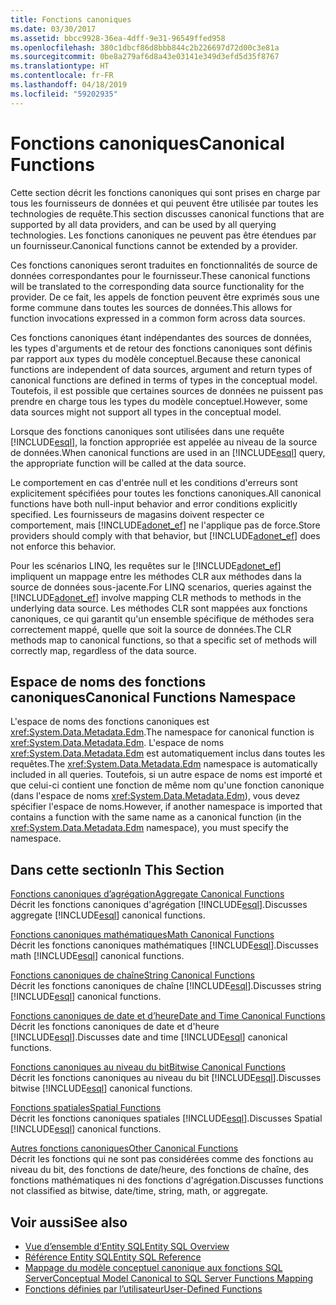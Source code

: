 ```yaml
---
title: Fonctions canoniques
ms.date: 03/30/2017
ms.assetid: bbcc9928-36ea-4dff-9e31-96549ffed958
ms.openlocfilehash: 380c1dbcf86d8bbb844c2b226697d72d00c3e81a
ms.sourcegitcommit: 0be8a279af6d8a43e03141e349d3efd5d35f8767
ms.translationtype: HT
ms.contentlocale: fr-FR
ms.lasthandoff: 04/18/2019
ms.locfileid: "59202935"
---
```

# <a name="canonical-functions"></a><span data-ttu-id="36260-102">Fonctions canoniques</span><span class="sxs-lookup"><span data-stu-id="36260-102">Canonical Functions</span></span>
<span data-ttu-id="36260-103">Cette section décrit les fonctions canoniques qui sont prises en charge par tous les fournisseurs de données et qui peuvent être utilisée par toutes les technologies de requête.</span><span class="sxs-lookup"><span data-stu-id="36260-103">This section discusses canonical functions that are supported by all data providers, and can be used by all querying technologies.</span></span> <span data-ttu-id="36260-104">Les fonctions canoniques ne peuvent pas être étendues par un fournisseur.</span><span class="sxs-lookup"><span data-stu-id="36260-104">Canonical functions cannot be extended by a provider.</span></span>  
  
 <span data-ttu-id="36260-105">Ces fonctions canoniques seront traduites en fonctionnalités de source de données correspondantes pour le fournisseur.</span><span class="sxs-lookup"><span data-stu-id="36260-105">These canonical functions will be translated to the corresponding data source functionality for the provider.</span></span> <span data-ttu-id="36260-106">De ce fait, les appels de fonction peuvent être exprimés sous une forme commune dans toutes les sources de données.</span><span class="sxs-lookup"><span data-stu-id="36260-106">This allows for function invocations expressed in a common form across data sources.</span></span>  
  
 <span data-ttu-id="36260-107">Ces fonctions canoniques étant indépendantes des sources de données, les types d'arguments et de retour des fonctions canoniques sont définis par rapport aux types du modèle conceptuel.</span><span class="sxs-lookup"><span data-stu-id="36260-107">Because these canonical functions are independent of data sources, argument and return types of canonical functions are defined in terms of types in the conceptual model.</span></span> <span data-ttu-id="36260-108">Toutefois, il est possible que certaines sources de données ne puissent pas prendre en charge tous les types du modèle conceptuel.</span><span class="sxs-lookup"><span data-stu-id="36260-108">However, some data sources might not support all types in the conceptual model.</span></span>  
  
 <span data-ttu-id="36260-109">Lorsque des fonctions canoniques sont utilisées dans une requête [!INCLUDE[esql](../../../../../../includes/esql-md.md)], la fonction appropriée est appelée au niveau de la source de données.</span><span class="sxs-lookup"><span data-stu-id="36260-109">When canonical functions are used in an [!INCLUDE[esql](../../../../../../includes/esql-md.md)] query, the appropriate function will be called at the data source.</span></span>  
  
 <span data-ttu-id="36260-110">Le comportement en cas d'entrée null et les conditions d'erreurs sont explicitement spécifiées pour toutes les fonctions canoniques.</span><span class="sxs-lookup"><span data-stu-id="36260-110">All canonical functions have both null-input behavior and error conditions explicitly specified.</span></span> <span data-ttu-id="36260-111">Les fournisseurs de magasins doivent respecter ce comportement, mais [!INCLUDE[adonet_ef](../../../../../../includes/adonet-ef-md.md)] ne l'applique pas de force.</span><span class="sxs-lookup"><span data-stu-id="36260-111">Store providers should comply with that behavior, but [!INCLUDE[adonet_ef](../../../../../../includes/adonet-ef-md.md)] does not enforce this behavior.</span></span>  
  
 <span data-ttu-id="36260-112">Pour les scénarios LINQ, les requêtes sur le [!INCLUDE[adonet_ef](../../../../../../includes/adonet-ef-md.md)] impliquent un mappage entre les méthodes CLR aux méthodes dans la source de données sous-jacente.</span><span class="sxs-lookup"><span data-stu-id="36260-112">For LINQ scenarios, queries against the [!INCLUDE[adonet_ef](../../../../../../includes/adonet-ef-md.md)] involve mapping CLR methods to methods in the underlying data source.</span></span> <span data-ttu-id="36260-113">Les méthodes CLR sont mappées aux fonctions canoniques, ce qui garantit qu'un ensemble spécifique de méthodes sera correctement mappé, quelle que soit la source de données.</span><span class="sxs-lookup"><span data-stu-id="36260-113">The CLR methods map to canonical functions, so that a specific set of methods will correctly map, regardless of the data source.</span></span>  
  
## <a name="canonical-functions-namespace"></a><span data-ttu-id="36260-114">Espace de noms des fonctions canoniques</span><span class="sxs-lookup"><span data-stu-id="36260-114">Canonical Functions Namespace</span></span>  
 <span data-ttu-id="36260-115">L'espace de noms des fonctions canoniques est <xref:System.Data.Metadata.Edm>.</span><span class="sxs-lookup"><span data-stu-id="36260-115">The namespace for canonical function is <xref:System.Data.Metadata.Edm>.</span></span> <span data-ttu-id="36260-116">L'espace de noms <xref:System.Data.Metadata.Edm> est automatiquement inclus dans toutes les requêtes.</span><span class="sxs-lookup"><span data-stu-id="36260-116">The <xref:System.Data.Metadata.Edm> namespace is automatically included in all queries.</span></span> <span data-ttu-id="36260-117">Toutefois, si un autre espace de noms est importé et que celui-ci contient une fonction de même nom qu'une fonction canonique (dans l'espace de noms <xref:System.Data.Metadata.Edm>), vous devez spécifier l'espace de noms.</span><span class="sxs-lookup"><span data-stu-id="36260-117">However, if another namespace is imported that contains a function with the same name as a canonical function (in the <xref:System.Data.Metadata.Edm> namespace), you must specify the namespace.</span></span>  
  
## <a name="in-this-section"></a><span data-ttu-id="36260-118">Dans cette section</span><span class="sxs-lookup"><span data-stu-id="36260-118">In This Section</span></span>  
 [<span data-ttu-id="36260-119">Fonctions canoniques d’agrégation</span><span class="sxs-lookup"><span data-stu-id="36260-119">Aggregate Canonical Functions</span></span>](../../../../../../docs/framework/data/adonet/ef/language-reference/aggregate-canonical-functions.md)  
 <span data-ttu-id="36260-120">Décrit les fonctions canoniques d'agrégation [!INCLUDE[esql](../../../../../../includes/esql-md.md)].</span><span class="sxs-lookup"><span data-stu-id="36260-120">Discusses aggregate [!INCLUDE[esql](../../../../../../includes/esql-md.md)] canonical functions.</span></span>  
  
 [<span data-ttu-id="36260-121">Fonctions canoniques mathématiques</span><span class="sxs-lookup"><span data-stu-id="36260-121">Math Canonical Functions</span></span>](../../../../../../docs/framework/data/adonet/ef/language-reference/math-canonical-functions.md)  
 <span data-ttu-id="36260-122">Décrit les fonctions canoniques mathématiques [!INCLUDE[esql](../../../../../../includes/esql-md.md)].</span><span class="sxs-lookup"><span data-stu-id="36260-122">Discusses math [!INCLUDE[esql](../../../../../../includes/esql-md.md)] canonical functions.</span></span>  
  
 [<span data-ttu-id="36260-123">Fonctions canoniques de chaîne</span><span class="sxs-lookup"><span data-stu-id="36260-123">String Canonical Functions</span></span>](../../../../../../docs/framework/data/adonet/ef/language-reference/string-canonical-functions.md)  
 <span data-ttu-id="36260-124">Décrit les fonctions canoniques de chaîne [!INCLUDE[esql](../../../../../../includes/esql-md.md)].</span><span class="sxs-lookup"><span data-stu-id="36260-124">Discusses string [!INCLUDE[esql](../../../../../../includes/esql-md.md)] canonical functions.</span></span>  
  
 [<span data-ttu-id="36260-125">Fonctions canoniques de date et d’heure</span><span class="sxs-lookup"><span data-stu-id="36260-125">Date and Time Canonical Functions</span></span>](../../../../../../docs/framework/data/adonet/ef/language-reference/date-and-time-canonical-functions.md)  
 <span data-ttu-id="36260-126">Décrit les fonctions canoniques de date et d'heure [!INCLUDE[esql](../../../../../../includes/esql-md.md)].</span><span class="sxs-lookup"><span data-stu-id="36260-126">Discusses date and time [!INCLUDE[esql](../../../../../../includes/esql-md.md)] canonical functions.</span></span>  
  
 [<span data-ttu-id="36260-127">Fonctions canoniques au niveau du bit</span><span class="sxs-lookup"><span data-stu-id="36260-127">Bitwise Canonical Functions</span></span>](../../../../../../docs/framework/data/adonet/ef/language-reference/bitwise-canonical-functions.md)  
 <span data-ttu-id="36260-128">Décrit les fonctions canoniques au niveau du bit [!INCLUDE[esql](../../../../../../includes/esql-md.md)].</span><span class="sxs-lookup"><span data-stu-id="36260-128">Discusses bitwise [!INCLUDE[esql](../../../../../../includes/esql-md.md)] canonical functions.</span></span>  
  
 [<span data-ttu-id="36260-129">Fonctions spatiales</span><span class="sxs-lookup"><span data-stu-id="36260-129">Spatial Functions</span></span>](../../../../../../docs/framework/data/adonet/ef/language-reference/spatial-functions.md)  
 <span data-ttu-id="36260-130">Décrit les fonctions canoniques spatiales [!INCLUDE[esql](../../../../../../includes/esql-md.md)].</span><span class="sxs-lookup"><span data-stu-id="36260-130">Discusses Spatial [!INCLUDE[esql](../../../../../../includes/esql-md.md)] canonical functions.</span></span>  
  
 [<span data-ttu-id="36260-131">Autres fonctions canoniques</span><span class="sxs-lookup"><span data-stu-id="36260-131">Other Canonical Functions</span></span>](../../../../../../docs/framework/data/adonet/ef/language-reference/other-canonical-functions.md)  
 <span data-ttu-id="36260-132">Décrit les fonctions qui ne sont pas considérées comme des fonctions au niveau du bit, des fonctions de date/heure, des fonctions de chaîne, des fonctions mathématiques ni des fonctions d'agrégation.</span><span class="sxs-lookup"><span data-stu-id="36260-132">Discusses functions not classified as bitwise, date/time, string, math, or aggregate.</span></span>  
  
## <a name="see-also"></a><span data-ttu-id="36260-133">Voir aussi</span><span class="sxs-lookup"><span data-stu-id="36260-133">See also</span></span>

- [<span data-ttu-id="36260-134">Vue d’ensemble d’Entity SQL</span><span class="sxs-lookup"><span data-stu-id="36260-134">Entity SQL Overview</span></span>](../../../../../../docs/framework/data/adonet/ef/language-reference/entity-sql-overview.md)
- [<span data-ttu-id="36260-135">Référence Entity SQL</span><span class="sxs-lookup"><span data-stu-id="36260-135">Entity SQL Reference</span></span>](../../../../../../docs/framework/data/adonet/ef/language-reference/entity-sql-reference.md)
- [<span data-ttu-id="36260-136">Mappage du modèle conceptuel canonique aux fonctions SQL Server</span><span class="sxs-lookup"><span data-stu-id="36260-136">Conceptual Model Canonical to SQL Server Functions Mapping</span></span>](../../../../../../docs/framework/data/adonet/ef/conceptual-model-canonical-to-sql-server-functions-mapping.md)
- [<span data-ttu-id="36260-137">Fonctions définies par l’utilisateur</span><span class="sxs-lookup"><span data-stu-id="36260-137">User-Defined Functions</span></span>](../../../../../../docs/framework/data/adonet/ef/language-reference/user-defined-functions-entity-sql.md)
